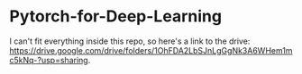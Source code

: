 # Pytorch-for-Deep-Learning

I can't fit everything inside this repo, so here's a link to the drive: https://drive.google.com/drive/folders/1OhFDA2LbSJnLgGgNk3A6WHem1mc5kNq-?usp=sharing.
